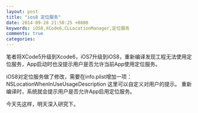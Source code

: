 ```yaml
---
layout: post
title: "ios8 定位服务"
date: 2014-09-28 21:50:25 +0800
keywords: iOS8,XCode6,CLLocationManager,定位服务
comments: true
categories: 
---
```

笔者将XCode5升级到Xcode6，iOS7升级到iOS8，重新编译发现工程无法使用定位服务，App启动时也没提示用户是否允许当前App使用定位服务。

iOS8对定位服务做了修改，需要在info.plist增加一项：
NSLocationWhenInUseUsageDescription 这里可以自定义对用户的提示。
重新编译时，系统就会提示用户是否允许App启用定位服务。

今天先这样，明天深入研究下。